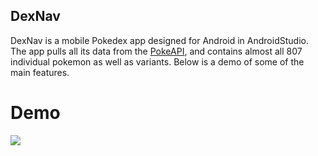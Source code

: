 ## DexNav
DexNav is a mobile Pokedex app designed for Android in AndroidStudio. The app pulls all its data from the [PokeAPI](https://pokeapi.com/), and contains almost all 807 individual pokemon as well as variants. Below is a demo of some of the main features.

# Demo

![](DexNavDemo.gif)
